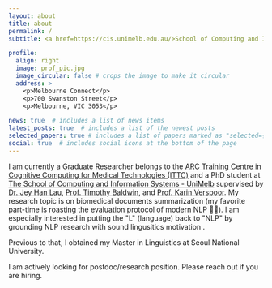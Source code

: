 ```yaml
---
layout: about
title: about
permalink: /
subtitle: <a href=https://cis.unimelb.edu.au/>School of Computing and Information Systems - The University of Melbourne</a>.

profile:
  align: right
  image: prof_pic.jpg
  image_circular: false # crops the image to make it circular
  address: >
    <p>Melbourne Connect</p>
    <p>700 Swanston Street</p>
    <p>Melbourne, VIC 3053</p>

news: true  # includes a list of news items
latest_posts: true  # includes a list of the newest posts
selected_papers: true # includes a list of papers marked as "selected={true}"
social: true  # includes social icons at the bottom of the page
---
```


I am currently a Graduate Researcher belongs to the [ARC Training Centre in Cognitive Computing for Medical Technologies (ITTC)](https://aimedtech.org.au/) and a PhD student at [The School of Computing and Information Systems - UniMelb](https://cis.unimelb.edu.au/) supervised by [Dr. Jey Han Lau](https://jeyhan.my/), [Prof. Timothy Baldwin](https://people.eng.unimelb.edu.au/tbaldwin/), and [Prof. Karin Verspoor](https://www.rmit.edu.au/contact/staff-contacts/academic-staff/v/verspoor-professor-karin).
My research topic is on biomedical documents summarization (my favorite part-time is roasting the evaluation protocol of modern NLP :cop::rotating_light:). 
I am especially interested in putting the "L" (language) back to "NLP" by grounding NLP research with sound lingusitics motivation .

Previous to that, I obtained my Master in Linguistics at Seoul National University.

I am actively looking for postdoc/research position. Please reach out if you are hiring.
